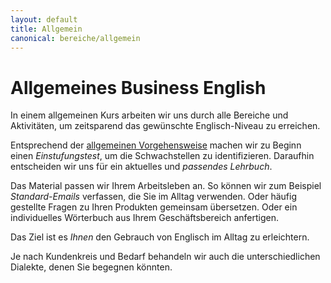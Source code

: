 ```yaml
---
layout: default
title: Allgemein
canonical: bereiche/allgemein
---
```

# Allgemeines Business English

In einem allgemeinen Kurs arbeiten wir uns durch alle Bereiche und Aktivitäten, um zeitsparend das gewünschte Englisch-Niveau zu erreichen.

Entsprechend der [allgemeinen Vorgehensweise](vorgehensweise) machen wir zu Beginn einen *Einstufungstest*, um die Schwachstellen zu identifizieren. Daraufhin entscheiden wir uns für ein aktuelles und *passendes Lehrbuch*.

Das Material passen wir Ihrem Arbeitsleben an. So können wir zum Beispiel *Standard-Emails* verfassen, die Sie im Alltag verwenden. Oder häufig gestellte Fragen zu Ihren Produkten gemeinsam übersetzen. Oder ein individuelles Wörterbuch aus Ihrem Geschäftsbereich anfertigen.

Das Ziel ist es *Ihnen* den Gebrauch von Englisch im Alltag zu erleichtern.

Je nach Kundenkreis und Bedarf behandeln wir auch die unterschiedlichen Dialekte, denen Sie begegnen könnten.
